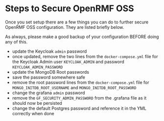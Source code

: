 # Steps to Secure OpenRMF OSS

Once you set setup there are a few things you can do to further secure OpenRMF OSS configuration. They are listed briefly below.

As always, please make a good backup of your configuration BEFORE doing any of this.

* update the Keycloak `admin` password
* once updated, remove the two lines from the `docker-compose.yml` file for the Keycloak Admin user `KEYCLOAK_ADMIN` and password `KEYCLOAK_ADMIN_PASSWORD`
* update the MongoDB Root passwords
* save the password somewhere safe
* remove the root password lines from the `docker-compose.yml` file for `MONGO_INITDB_ROOT_USERNAME` and `MONGO_INITDB_ROOT_PASSWORD`
* change the grafana `admin` password
* remove the `GF_SECURITY_ADMIN_PASSWORD` from the .grafana file as it should now be persisted
* change the default Postgres password and reference it in the YML correctly when done
